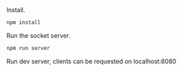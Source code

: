 Install.

``` bash
npm install
```

Run the socket server.

``` bash
npm run server
```

Run dev server, clients can be requested on localhost:8080